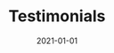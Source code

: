 ---
title: Testimonials
description: Brief description of this section
cover: testimonials.jpg
date: 2021-01-01
---